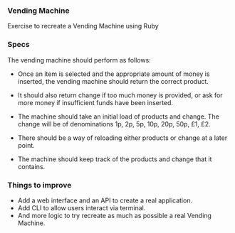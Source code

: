 ### Vending Machine

Exercise to recreate a Vending Machine using Ruby

### Specs

The vending machine should perform as follows:

- Once an item is selected and the appropriate amount of money is inserted, the vending machine should return the correct product.

- It should also return change if too much money is provided, or ask for more money if insufficient funds have been inserted.

- The machine should take an initial load of products and change. The change will be of denominations 1p, 2p, 5p, 10p, 20p,
50p, £1, £2.

- There should be a way of reloading either products or change at a later point.

- The machine should keep track of the products and change that it contains.​

### Things to improve

- Add a web interface and an API to create a real application.
- Add CLI to allow users interact via terminal.
- And more logic to try recreate as much as possible a real Vending Machine.

